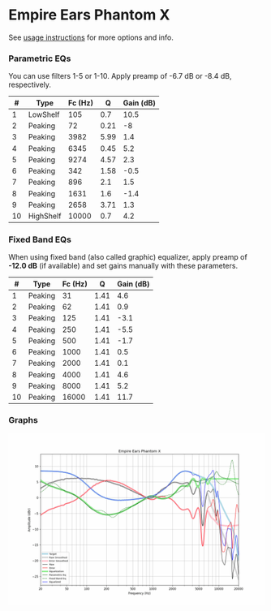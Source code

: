 # Empire Ears Phantom X
See [usage instructions](https://github.com/jaakkopasanen/AutoEq#usage) for more options and info.

### Parametric EQs
You can use filters 1-5 or 1-10. Apply preamp of -6.7 dB or -8.4 dB, respectively.

|   # | Type      |   Fc (Hz) |    Q |   Gain (dB) |
|-----|-----------|-----------|------|-------------|
|   1 | LowShelf  |       105 | 0.7  |        10.5 |
|   2 | Peaking   |        72 | 0.21 |        -8   |
|   3 | Peaking   |      3982 | 5.99 |         1.4 |
|   4 | Peaking   |      6345 | 0.45 |         5.2 |
|   5 | Peaking   |      9274 | 4.57 |         2.3 |
|   6 | Peaking   |       342 | 1.58 |        -0.5 |
|   7 | Peaking   |       896 | 2.1  |         1.5 |
|   8 | Peaking   |      1631 | 1.6  |        -1.4 |
|   9 | Peaking   |      2658 | 3.71 |         1.3 |
|  10 | HighShelf |     10000 | 0.7  |         4.2 |

### Fixed Band EQs
When using fixed band (also called graphic) equalizer, apply preamp of **-12.0 dB** (if available) and set gains manually with these parameters.

|   # | Type    |   Fc (Hz) |    Q |   Gain (dB) |
|-----|---------|-----------|------|-------------|
|   1 | Peaking |        31 | 1.41 |         4.6 |
|   2 | Peaking |        62 | 1.41 |         0.9 |
|   3 | Peaking |       125 | 1.41 |        -3.1 |
|   4 | Peaking |       250 | 1.41 |        -5.5 |
|   5 | Peaking |       500 | 1.41 |        -1.7 |
|   6 | Peaking |      1000 | 1.41 |         0.5 |
|   7 | Peaking |      2000 | 1.41 |         0.1 |
|   8 | Peaking |      4000 | 1.41 |         4.6 |
|   9 | Peaking |      8000 | 1.41 |         5.2 |
|  10 | Peaking |     16000 | 1.41 |        11.7 |

### Graphs
![](./Empire%20Ears%20Phantom%20X.png)
